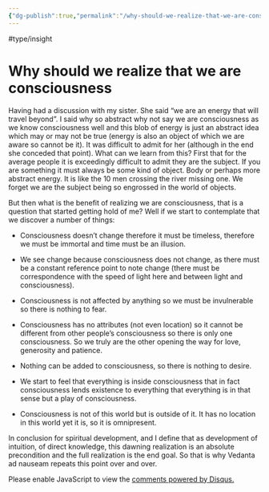```yaml
---
{"dg-publish":true,"permalink":"/why-should-we-realize-that-we-are-consciousness/","created":"","updated":""}
---
```



<!-- Google tag (gtag.js) --> <script async src="https://www.googletagmanager.com/gtag/js?id=G-VTS8P5L3R1"></script> <script> window.dataLayer = window.dataLayer || []; function gtag(){dataLayer.push(arguments);} gtag('js', new Date()); gtag('config', 'G-VTS8P5L3R1'); </script>

#type/insight 

# Why should we realize that we are consciousness

Having had a discussion with my sister. She said “we are an energy that will travel beyond”. I said why so abstract why not say we are consciousness as we know consciousness well and this blob of energy is just an abstract idea which may or may not be true (energy is also an object of which we are aware so cannot be it). It was difficult to admit for her (although in the end she conceded that point). What can we learn from this? First that for the average people it is exceedingly difficult to admit they are the subject. If you are something it must always be some kind of object. Body or perhaps more abstract energy. It is like the 10 men crossing the river missing one. We forget we are the subject being so engrossed in the world of objects. 

But then what is the benefit of realizing we are consciousness, that is a question that started getting hold of me? Well if we start to contemplate that we discover a number of things:

- Consciousness doesn’t change therefore it must be timeless, therefore we must be immortal and time must be an illusion.
    
- We see change because consciousness does not change, as there must be a constant reference point to note change (there must be correspondence with the speed of light here and between light and consciousness).
    
- Consciousness is not affected by anything so we must be invulnerable so there is nothing to fear.
    
- Consciousness has no attributes (not even location) so it cannot be different from other people’s consciousness so there is only one consciousness. So we truly are the other opening the way for love, generosity and patience. 
    
- Nothing can be added to consciousness, so there is nothing to desire. 
    
- We start to feel that everything is inside consciousness that in fact consciousness lends existence to everything that everything is in that sense but a play of consciousness.
    
- Consciousness is not of this world but is outside of it. It has no location in this world yet it is, so it is omnipresent.
    

In conclusion for spiritual development, and I define that as development of intuition, of direct knowledge, this dawning realization is an absolute precondition and the full realization is the end goal. So that is why Vedanta ad nauseam repeats this point over and over.


<div id="disqus_thread"></div>
<script>
    /**
    *  RECOMMENDED CONFIGURATION VARIABLES: EDIT AND UNCOMMENT THE SECTION BELOW TO INSERT DYNAMIC VALUES FROM YOUR PLATFORM OR CMS.
    *  LEARN WHY DEFINING THESE VARIABLES IS IMPORTANT: https://disqus.com/admin/universalcode/#configuration-variables    */
    /*
    var disqus_config = function () {
    this.page.url = PAGE_URL;  // Replace PAGE_URL with your page's canonical URL variable
    this.page.identifier = PAGE_IDENTIFIER; // Replace PAGE_IDENTIFIER with your page's unique identifier variable
    };
    */
    (function() { // DON'T EDIT BELOW THIS LINE
    var d = document, s = d.createElement('script');
    s.src = 'https://www-spiritual-garden-com.disqus.com/embed.js';
    s.setAttribute('data-timestamp', +new Date());
    (d.head || d.body).appendChild(s);
    })();
</script>
<noscript>Please enable JavaScript to view the <a href="https://disqus.com/?ref_noscript">comments powered by Disqus.</a></noscript>
